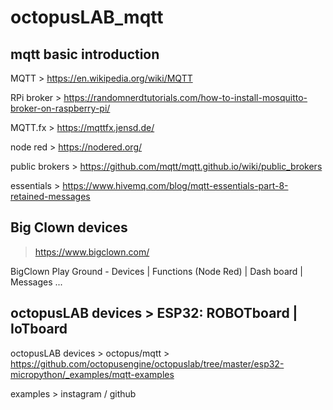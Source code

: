 # octopusLAB_mqtt
## mqtt basic introduction

MQTT >  https://en.wikipedia.org/wiki/MQTT

RPi broker > https://randomnerdtutorials.com/how-to-install-mosquitto-broker-on-raspberry-pi/

MQTT.fx > https://mqttfx.jensd.de/

node red > https://nodered.org/

public brokers > https://github.com/mqtt/mqtt.github.io/wiki/public_brokers

essentials > https://www.hivemq.com/blog/mqtt-essentials-part-8-retained-messages

## Big Clown devices 

> https://www.bigclown.com/

BigClown Play Ground - Devices | Functions (Node Red) | Dash board | Messages ...

## octopusLAB devices > ESP32: ROBOTboard | IoTboard

octopusLAB devices > octopus/mqtt > https://github.com/octopusengine/octopuslab/tree/master/esp32-micropython/_examples/mqtt-examples

examples > instagram / github



